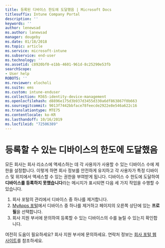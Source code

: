 ```yaml
---
title: 등록된 디바이스 한도에 도달했음 | Microsoft Docs
titlesuffix: Intune Company Portal
description: ''
keywords: ''
author: lenewsad
ms.author: lanewsad
manager: dougeby
ms.date: 01/18/2018
ms.topic: article
ms.service: microsoft-intune
ms.subservice: end-user
ms.technology: ''
ms.assetid: c8920bf0-e1bb-4601-961d-8c25290e53fb
searchScope:
- User help
ROBOTS: ''
ms.reviewer: elocholi
ms.suite: ems
ms.custom: intune-enduser
ms.collection: M365-identity-device-management
ms.openlocfilehash: d8896e175d3b937d3455d330a6df863867f0b663
ms.sourcegitcommit: 9013f7442bbface78feecde2922e8e546a622c16
ms.translationtype: MTE75
ms.contentlocale: ko-KR
ms.lasthandoff: 10/16/2019
ms.locfileid: "72506389"
---
```

# <a name="the-limit-of-devices-you-can-register-has-been-reached"></a>등록할 수 있는 디바이스의 한도에 도달했음

모든 회사는 회사 리소스에 액세스하는 데 각 사용자가 사용할 수 있는 디바이스 수에 제한을 설정합니다. 이렇게 하면 회사 정보를 안전하게 유지하고 각 사용자가 특정 디바이스 및 위치에서 액세스할 수 있는 권한을 부여받게 됩니다. 디바이스 수 한도에 도달하여 **디바이스를 등록하지 못했습니다**라는 메시지가 표시되면 다음 세 가지 작업을 수행할 수 있습니다.

1. 회사 포털의 관리에서 디바이스 중 하나를 제거합니다. 
2. [MyApps 포털](https://myapps.microsoft.com)에서 디바이스 중 하나를 제거하고 페이지의 오른쪽 상단에 있는 **프로필**을 선택합니다. 
3. 회사 지원 부서에 문의하여 등록할 수 있는 디바이스의 수를 늘릴 수 있는지 확인합니다.

여전히 도움이 필요하세요? 회사 지원 부서에 문의하세요. 연락처 정보는 [회사 포털 웹 사이트](https://go.microsoft.com/fwlink/?linkid=2010980)를 참조하세요.
